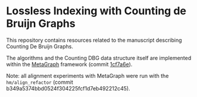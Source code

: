 # Lossless Indexing with Counting de Bruijn Graphs

This repository contains resources related to the manuscript describing Counting De Bruijn Graphs.

The algorithms and the Counting DBG data structure itself are implemented within the [MetaGraph](https://github.com/ratschlab/metagraph) framework (commit [1cf7a6e](https://github.com/ratschlab/metagraph/tree/1cf7a6e629c847f29148155c6f0770f71d901e2a)).

Note: all alignment experiments with MetaGraph were run with the `hm/align_refactor` (commit b349a5374bbd0524f304225fcf1d7eb492212c45).

